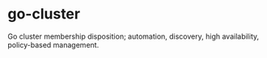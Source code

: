 # go-cluster
Go cluster membership disposition; automation, discovery, high availability, policy-based management.
